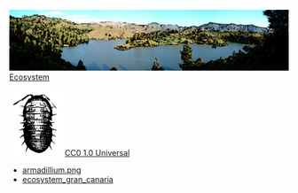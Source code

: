 <img src="https://github.com/universalbit-dev/HArmadillium/blob/main/docs/assets/images/ecosystem_gran_canaria_edited.png" width="auto" /> [Ecosystem](https://en.wikipedia.org/wiki/Ecosystem)

<img src="https://github.com/universalbit-dev/HArmadillium/blob/main/docs/assets/images/armadillium.png" width="100" />[CC0 1.0 Universal](https://creativecommons.org/publicdomain/zero/1.0/deed.en) 

* [armadillium.png](https://en.wikipedia.org/wiki/Armadillidium)
* [ecosystem_gran_canaria](https://en.wikipedia.org/wiki/Ecosystem#)

